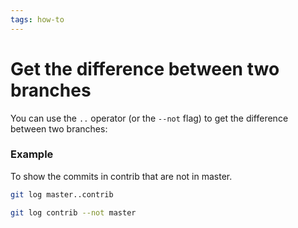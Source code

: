 ```yaml
---
tags: how-to
---
```


# Get the difference between two branches
You can use the `..` operator (or the `--not` flag) to get the difference between two branches:


### Example
To show the commits in contrib that are not in master.

```sh
git log master..contrib
```

```sh
git log contrib --not master
```

